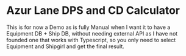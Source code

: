 # Azur Lane DPS and CD Calculator

This is for now a Demo as is fully Manual when I want it to have a Equipment DB + Ship DB, without needing external API as I have not founded one that works with Typescript, so you only need to select Equipment and Shipgirl and get the final result.
